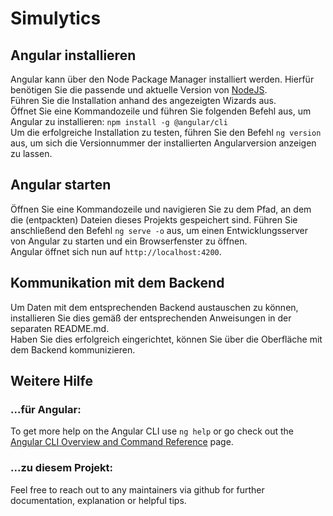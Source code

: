 # Simulytics

## Angular installieren  

Angular kann über den Node Package Manager installiert werden. Hierfür benötigen Sie die passende und aktuelle Version von [NodeJS](https://nodejs.org/en/download/).  
Führen Sie die Installation anhand des angezeigten Wizards aus.  
Öffnet Sie eine Kommandozeile und führen Sie folgenden Befehl aus, um Angular zu installieren: 
`npm install -g @angular/cli`  
Um die erfolgreiche Installation zu testen, führen Sie den Befehl `ng version` aus, um sich die Versionnummer der installierten Angularversion anzeigen zu lassen. 

## Angular starten  

Öffnen Sie eine Kommandozeile und navigieren Sie zu dem Pfad, an dem die (entpackten) Dateien dieses Projekts gespeichert sind. 
Führen Sie anschließend den Befehl `ng serve -o` aus, um einen Entwicklungsserver von Angular zu starten und ein Browserfenster zu öffnen.  
Angular öffnet sich nun auf `http://localhost:4200`. 

## Kommunikation mit dem Backend

Um Daten mit dem entsprechenden Backend austauschen zu können, installieren Sie dies gemäß der entsprechenden Anweisungen in der separaten README.md.  
Haben Sie dies erfolgreich eingerichtet, können Sie über die Oberfläche mit dem Backend kommunizieren.

## Weitere Hilfe

### ...für Angular:

To get more help on the Angular CLI use `ng help` or go check out the [Angular CLI Overview and Command Reference](https://angular.io/cli) page.

### ...zu diesem Projekt:

Feel free to reach out to any maintainers via github for further documentation, explanation or helpful tips.

